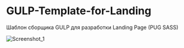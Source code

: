 # GULP-Template-for-Landing

Шаблон сборщика GULP для разработки Landing Page (PUG SASS)

![Screenshot_1](https://user-images.githubusercontent.com/62849901/147548788-6b16619d-839d-4e53-a973-69c7fc7a9694.png)
